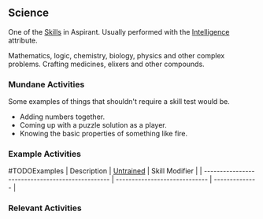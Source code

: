 ## Science
One of the [Skills](Skills) in Aspirant. Usually performed with the [Intelligence](Stats#Intelligence) attribute.

Mathematics, logic, chemistry, biology, physics and other complex problems. Crafting medicines, elixers and other compounds.

### Mundane Activities
Some examples of things that shouldn't require a skill test would be.
* Adding numbers together.
* Coming up with a puzzle solution as a player.
* Knowing the basic properties of something like fire.

### Example Activities
#TODOExamples 
| Description                                      | [Untrained](Skills#Untrained) | Skill Modifier |
| ------------------------------------------------ | ----------------------------- | -------------- |


### Relevant Activities
